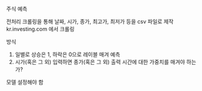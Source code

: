 주식 예측

전처리
크롤링을 통해 날짜, 시가, 종가, 최고가, 최저가 등을 csv 파일로 제작
kr.investing.com 에서 크롤링

방식
1. 일별로 상승은 1, 하락은 0으로 레이블 매겨 예측
2. 시가(혹은 그 외) 입력하면 종가(혹은 그 외) 출력
시간에 대한 가중치를 매겨야 하는가?

모델
설정해야 함
